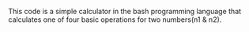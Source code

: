 
This code is a simple calculator in the bash programming language that calculates one of four basic operations for two numbers(n1 & n2). 
